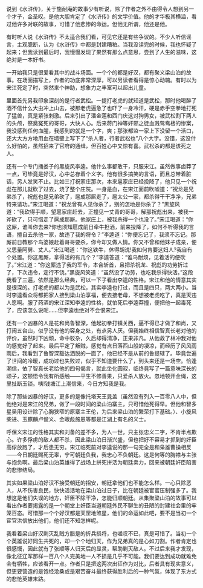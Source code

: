 <p>说到《水浒传》，关于施耐庵的故事少有听说，除了作者之外不由得令人想到另一个才子，金圣叹。是他大胆肯定了《水浒传》的文学价值。他的才华极其横溢，看过他许多对联的故事，可惜了他悲惨的命运。但他无所谓，他还是他。</p><p>有时听人说《水浒传》不太适合我们看，可见它还是有些争议的。不少人听信谣言，主观臆断，认为《水浒传》中都是封建糟粕。当我没读完的时候，我也怀疑了起来；但我读到最后时，我慢慢发现了果然有那么点意思，尝到了人生的滋味，这绝对是一本好书。</p><p>一开始我只是很爱看其中的战斗场面。一个个的都是好汉，都有聚义梁山泊的故事。在场面描写上，作者的功底非常深厚，可以另读者看得是惊心动魄。有时以为宋江死定了时，突然来个神助，想象力之丰富可以超出儿童。</p><p>里面首先另我印象深刻的是行者武松。一提打老虎的就知道是武松，那时他喝醉了酒不信什么大虫冲上山去，被那老虎逼急了也吓了一身冷汗，硬是赤手空拳地打死了猛兽，真是紧张刺激。后来引出了潘金莲和西门庆这对狗男女，被武松割下两人的头颅，祭奠冤死的哥哥，大快人心。后来蒋门神等奸邪之徒血溅鸳鸯楼的惨案，我没感到任何血腥，我感到的就是一个字，爽；那张都监一家上下没留一个活口，还大大方方地用血在墙壁上写下了“杀人者，行者武松也”八个大字。没错，这没什么好怕的，虽然招来了官府的通缉，但百姓心中又惊有喜。武松杀的都是该死之人。</p><p>还有一个专门捅娄子的黑旋风李逵。他什么事都敢干，只服宋江。虽然做事卤莽了一点，可毕竟是好汉，心中总存着个义字。他有很多搞笑的言语，而且总带着脏话，另人发笑不止。比如三打祝家庄那次，本来扈家庄已经投降了，他只见一个祝彪在那儿就砍了过去，烧了整个庄院。一身是血，在宋江面前吹嘘道：“祝龙是兄弟杀了，祝彪也是兄弟砍了，扈成那厮走了，扈太公一家，都杀得干干净净，兄弟特来请功。”宋江喝道：“祝龙曾有人见你杀了，别的怎地是你杀了？”黑旋风道：“我砍得手顺，望扈家庄赶去，正撞见一丈青的哥哥，解那祝彪出来，被我一斧砍了，只可惜走了扈成那厮。他家庄上，被我杀得一个也没了。”宋江喝道：“你这厮，谁叫你去来?你也须知扈成前日牵牛担酒，前来投降了，如何不听得我的言语，擅自去杀他一家，故违了我的将令？”李逵道：“你便忘记了，我须不忘记。那厮前日教那个鸟婆娘赶着哥哥要杀，你今却又做人情。你又不曾和他妹子成亲，便又思量阿舅、丈人。”宋江喝道：“你这铁牛，休得胡说!我如何肯要这妇人?我自有个处置。你这黑厮，拿得活的有几个？”李逵答道：“谁鸟耐烦，见着活的便砍了。”宋江道：“你这厮违了我的军令，本合斩首，且把杀祝龙、祝彪的功劳折过了，下次违令，定行不饶。”黑旋风笑道：“虽然没了功劳，也吃我杀得快活。”这段我看了三遍，依然是那么经典，可以一下子看出李逵的性格。宋江和他的情意其实是很深的。打老虎的都以为是武松，其实李逵也打过，而且是四只，两大两小。当时李逵看众将都把家人接到梁山泊享福，便去接老母，不想被老虎吃了，真是天违人愿啊。服了药酒的宋江深知李逵的性格，就怕死后李逵莽撞，便把他一起毒死了，应该怎么说呢……但李逵也绝对不会恨宋江。</p><p>还有一个凶暴的人是花和尚鲁智深，他起初拳打镇关西，逼不得已才做了和尚，又打闹五台山，似乎没有他的容身之处，有点另人厌。但我始终相信智真长老对他的评价，虽然时下凶顽，命中驳杂，久后却得清净，正果非凡。从他救了林冲我对他的感觉好了起来。最后平定了叛贼，感觉有点日落西山般的凄凉，而经历了风风雨雨后，我看到了鲁智深豁达洒脱的一面了，他已经不是从前的鲁提辖了。毕竟尝遍了世间的冷暖，成功过也失败过，似乎不知道要什么了，到头来还是一场空。恰逢潮信，依了智真长老给他的四句偈言，就此坐化圆寂，临终竟写了一篇意味深长的颂子，这顿悟令我有所感触——平生不修善果，只爱杀人放火。忽地顿开金绳，这里扯断玉锁。咦!钱塘江上潮信来，今日方知我是我。</p><p>除了那些凶暴的好汉，更多的是像托塔天王晁盖（虽然没有列入一百零八人中，但他绝对是宋江的兄弟，做了一段时间的梁山泊寨主，只可惜他死得早。但他和智多星吴用设计除了心胸狭窄的原寨主王伦，为后来梁山泊的繁荣打下基础。）、小旋风柴进、玉麒麟卢俊义、金眼彪施恩等都是江湖上有名的义士。</p><p>呼保义宋江的性格其实和刘备的差不多，为人一世，只主张忠义二字，不肯半点欺心。许多俘虏的敌人都不杀，因此梁山泊日渐兴盛，但也把好不容易才抓到的奸臣高俅放跑了，才后患无穷。宋江临死前对李逵说的那一句完全是和枭雄曹操相反——今日朝廷赐死无辜，宁可朝廷负我，我忠心不负朝廷。这是何等的胸襟与主张与抱负啊。最后梁山泊英雄得了战场上拼死拼活为朝廷卖力，回来被朝廷奸臣陷害的悲惨结局。</p><p>其实如果梁山泊好汉不接受朝廷的招安，朝廷拿他们也不能怎么样。一心只除恶人，从不伤害良民，快快活活地在梁山泊过日子，比在朝廷被宦官压制强多了。我想这是他们失误的地方，奸臣不除干净，怎能归顺朝廷。从集聚梁山泊的故事可以看出作者要揭露的是一个朝堂上奸臣当道朝廷外民不聊生的丑陋的封建社会里的牢笼百态。可惜那一个个好汉都是天罡地煞星，他们的命运如此吧，要不是当初一个宦官洪信放出他们，他们还不知怎样呢。</p><p>我看着梁山好汉剿灭乱贼方腊是的折兵损将，也嗟叹不已，真是可惜了。当初一个个英雄说好同生共死的，却一个个地归天，作为兄弟真的是心如刀割。作者肯定也很感慨，因此就有了张顺等人归天后的显灵，帮助剿灭敌人。不过后来我才发现，像北征辽军那样一百八个人完美地一人不损是几乎不可能。我们要达到成功就难免会有牺牲，应该看开一点。作者只是把这两次出征作为对比，后者具有现实意义，但更要营造的是饱经沧桑或是艰苦奋斗最终获得胜利后的一种气氛，体现了东方式的悲怆英雄末路。</p>